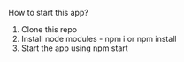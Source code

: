 How to start this app?
  1. Clone this repo
  2. Install node modules - npm i or npm install
  3. Start the app using npm start
